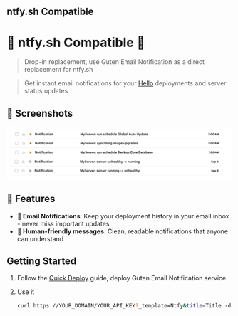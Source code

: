 ## ntfy.sh Compatible

# 🧩 ntfy.sh Compatible 🧩

> Drop-in replacement, use Guten Email Notification as a direct replacement for ntfy.sh

> Get instant email notifications for your [Hello](https://github.com/user/hello) deployments and server status updates

## 🌠️ Screenshots

![Screenshot](../screenshot.png)

## 🌟 Features

- **📧 Email Notifications**: Keep your deployment history in your email inbox - never miss important updates
- **👥 Human-friendly messages**: Clean, readable notifications that anyone can understand

## Getting Started

1. Follow the [Quick Deploy](../../../docs/Deployment.md) guide, deploy Guten Email Notification service.

2. Use it

   ```sh
   curl https://YOUR_DOMAIN/YOUR_API_KEY?_template=Ntfy&title=Title -d 'Message'
   ```
